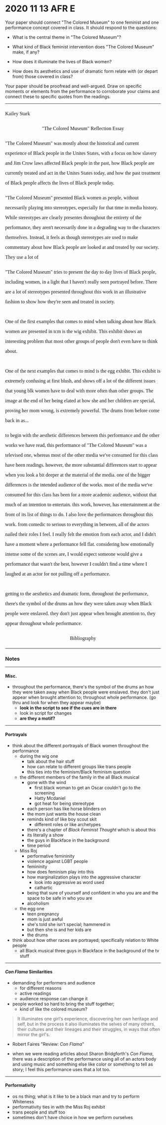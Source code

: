 # 2020 11 13 AFR E
<!--  -->
<!-- 1 in is 25.4mm -->

Your paper should connect "The Colored Museum" to one feminist and one performance concept covered in class. It should respond to the questions:
<!--  -->
- What is the central theme in "The Colored Museum"?
<!--  -->
- What kind of Black feminist intervention does "The Colored Museum" make, if any?

- How does it illuminate the lives of Black women?

- How does its aesthetics and use of dramatic form relate with (or depart from) those covered in class?

Your paper should be proofread and well-argued. Draw on specific moments or elements from the performance to corroborate your claims and connect these to specific quotes from the readings.
<!--  -->
<!--  -->
<!--  -->
<!--  -->
<!--  -->
<!--  -->
<!--  -->
<!--  -->
<!--  -->
<!--  -->
<!--  -->
<!--  -->
<!--  -->
---

<!--
connect "The Colored Museum" to one feminist and one performance concept covered in class.
-->
<p style="line-height: 2; font-family: Times New Roman; font-size:16px">Kailey Stark</p>
<p style="text-align: center; line-height: 2; font-family: Times New Roman; font-size:16px">"The Colored Museum" Reflection Essay</p>
<!--  -->
<!--  -->
<!--  -->
<p style="line-height: 2; font-family: Times New Roman; font-size:16px">
<!-- What is the central theme in "The Colored Museum"? -->
"The Colored Museum" was mostly about the historical and current experience of Black people in the Unites States, with a focus on

<!-- 1 --> how slavery and Jim Crow laws affected Black people in the past,

<!-- 2 --> how Black people are currently treated and act in the Unites States today,

<!-- 3 --> and how the past treatment of Black people affects the lives of Black people today.
<!--  -->
<!-- think of use of word People of Color as opposed to Black and African American -->
<!-- this play focuses on African Americans more than just People of Color -->
<!--  -->
<!--  -->
<!--  -->
<!--  -->
<!--  -->
<!--  -->
</p>
<p style="line-height: 2; font-family: Times New Roman; font-size:16px">
<!--  -->
<!-- What kind of Black feminist intervention does "The Colored Museum" make, if any? -->
<!-- these are the feminist strategies -->
<!-- Polyphony; Non linearity; Multiple truths; Non hierarchical relationships -->
<!--  -->
"The Colored Museum" presented Black women as people, without necessarily playing into stereotypes, especially for that time in media history.
<!-- they definitely use stereotypes -->
<!-- add more obvi -->
<!-- controlling images chapter -->
<!-- Chapter 5 of *Black Feminist Thought* -->
<!--  -->
While stereotypes are clearly presentes throughout the entirety of the performance, they aren't necessarily done in a degrading way to the characters themselves. Instead, it feels as though stereotypes are used to make commentary about how Black people are looked at and treated by our society.
<!-- v newly added; go edit v -->
They use a lot of 
<!--  -->
<!--  -->
<!--  -->
</p>
<p style="line-height: 2; font-family: Times New Roman; font-size:16px;">
<!--  -->
<!--  -->
<!--  -->
<!-- How does it illuminate the lives of Black women? -->
<!-- these are the feminist strategies -->
<!-- Polyphony; Non linearity; Multiple truths; Non hierarchical relationships -->
"The Colored Museum" tries to present the day to day lives of Black people, including women, in a light that I haven't really seen portrayed before.
<!--  -->
There are a lot of stereotypes presented throughout this work in an illustrative fashion to show how they're seen and treated in society. 
<!--  -->
<br><br>
<!--  -->
<!-- the wig exhibit -->
One of the first examples that comes to mind when talking about how Black women are presented in tcm is the wig exhibit.  <!--(the wig one go find the name)-->
<!--  -->
This exhibit shows an interesting problem that most other groups of people don't even have to think about. 
<!--  -->
<br><br>
<!-- the egg exhibit -->
One of the next examples that comes to mind is the egg exhibit. <!-- go find the name -->
<!--  -->
This exhibit is extremely confusing at first blush, and shows off a lot of the different issues that young blk women have to deal with more often than other groups. 
<!--  -->
The image at the end of her being elated at how she and her children are special, proving her mom wrong, is extremely powerful. The drums from before come back in as...
<!--  -->
</p>
<!--  -->
<!--  -->
<!--  -->
<p style="line-height: 2; font-family: Times New Roman; font-size:16px">
<!-- How does its aesthetics and use of dramatic form relate with (or depart from) those covered in class? -->
<!-- this part is supposed to be about stuff like the jazz aesthetic, movement, color, etc. -->
<!-- One feminist and one performance concept Black Feminist Thought has bulk of info needed fem not everyone in this bridge called my back; not everyone is Black in it there is a moment asks about Black fem specifically; you can find outside sources -->
<!-- these are the feminist strategies -->
<!-- Polyphony; Non linearity; Multiple truths; Non hierarchical relationships -->
<!-- you need to go thru and make it to where you don't need the questions there for it to make sense -->
<!--  -->
to begin with the aesthetic differences between this performance and the other works we have read, this performance of "The Colored Museum" was a televised one, whereas most of the other media we've consumed for this class have been readings. however, the more substantial differences start to appear when you look a bit deeper at the material of the media.
<!--  -->
one of the bigger differences is the intended audience of the works. most of the media we've consumed for this class has been for a more academic audience, without that much of an intention to entertain. this work, however, has entertainment at the front of its list of things to do.
<!--  -->
I also love the performances throughout this work. from comedic to serious to everything in between, all of the actors nailed their roles I feel. I really felt the emotion from each actor, and I didn't have a moment where a performance fell flat. considering how emotionally intense some of the scenes are, I would expect someone would give a performance that wasn't the best, however I couldn't find a time where I laughed at an actor for not pulling off a performance.
<!--  -->
<br><br>
getting to the aesthetics and dramatic form,
<!--  -->
throughout the performance, there's the symbol of the drums an how they were taken away when Black people were enslaved. they don't just appear when brought attention to, they appear throughout whole performance.
<!--  -->
<!-- think about what I've made in the past and how relates to this work -->
<!--  -->
<!--  -->
</p>
<!--  -->
<p style="text-align: center; line-height: 2; font-family: Times New Roman; font-size:16px">Bibliography</p>
<!--  -->
<p style="line-height: 2; font-family: Times New Roman; font-size:16px">
<!--  -->
<!--  -->
</p>

 ---

 ### Notes

 ---

 #### Misc.
- throughout the performance, there's the symbol of the drums an how they were taken away when Black people were enslaved. they don't just appear when brought attention to; throughout whole performance. (go thru and look for when they appear maybe)
   - **look in the script to see if the cues are in there**
   - look in script for changes
   - **are they a motif?**

 ---

#### Portrayals
- think about the different portrayals of Black women throughout the performance
  - during the wig one
    - talk about the hair stuff
    - how can relate to different groups like trans people
    - this ties into the feminism/Black feminism question
  - the different members of the family in the all Black musical
    - gone with the wind
      - first black woman to get an Oscar couldn't go to the screening
      - Hatty Mcdaniel
      - got heat for being stereotype
    - each person has like horse blinders on
    - the mom just wants the house clean
    - reminds kind of like boy scout skit
      - different roles or like archetypes
    - there's a chapter of *Black Feminist Thought* which is about this
    - its literally a show
    - the guys in Blackface in the background
    - time period
  - Miss Roj
    - performative femininity
    - violence against LGBT people
    - femininity
    - how does feminism play into this
    - how marginalization plays into the aggressive character
      - look into aggressive as word used
      - cathartic
    - being that sure of yourself and confident in who you are and the space to be safe in who you are
    - alcoholism
  - the egg one
    - teen pregnancy
    - mom is just awful
    - she's told she isn't special; hammered in
    - but then she is and her kids are
    - the drums
- think about how other races are portrayed; specifically relation to White people
  - all Black musical three guys in Blackface in the background of the tv stuff

 ---

 #### *Con Flama* Similarities
- demanding for performers and audience
  - for different reasons
  - active readings
  - audience response can change it
- people worked so hard to bring the stuff together;
  - kind of like the colored museum?
>  It illuminates one girl's experience, discovering her own heritage and self, but in the process it also illuminates the selves of many others, their cultures and their lineages and their struggles, in ways that often mirror the girl's.
- Robert Faires "Review: *Con Flama*"

 - when we were reading articles about Sharon Bridgforth's *Con Flama*, there was a description of the performance using all of an actors body and using music and something else like color or something to tell as story; I feel this performance uses that a lot too.

 ---

 #### Performativity
- os ns thing; what is it like to be a black man and try to perform Whiteness
- performativity ties in with the Miss Roj exhibit
- trans people and stuff too
- sometimes don't have choice in how we perform ourselves
<!--  -->
<!--  -->
<!--  -->
<!--  -->
<!--  -->
<!--  -->
<!--  -->


<!--
**Abbreviation Key**
---
**Feminism Words**
aa = African American
poc = People of Color
jc = Jim Crow
Black = Black
fem = feminism
bf = Black Feminism
blk = Black
fem = feminist / feminism
bf = Black feminism
wht = White
---
**Grammar**
didnt = didn't
wasnt = wasn't
couldnt = couldn't
wouldnt = wouldn't
im = I'm
i = I
weve = we've
ive = I've
---
**Works
con flama = *Con Flama*
cf = *Con Flama*
bft = *Black Feminist Thought*
tcm = "The Colored Museum"
---
**People**
sb = Sharon Bridgforth
lc = Laurie Carlos
lp = Lourdes Pérez
jj = Joni Jones
---
**Places**
u.s  = Unites States
---
**Normal/Misc Words**
btwn = between
u = you
qsn = question
ch. = Chapter
-->
